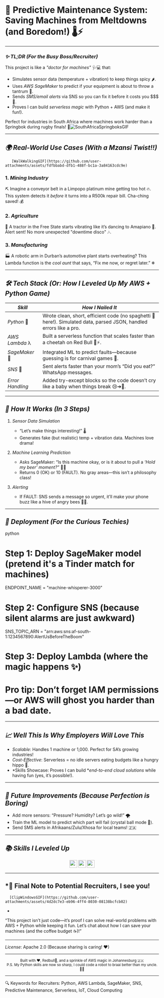 # 🚀 Predictive Maintenance System: Saving Machines from Meltdowns (and Boredom!) 🌡⚡  

 

---

### *✨ TL;DR (For the Busy Boss/Recruiter)*  
This project is like a *"doctor for machines"* 🩺💻 that:  
- Simulates sensor data (temperature + vibration) to keep things spicy 🌶.  
- Uses *AWS SageMaker* to predict if your equipment is about to throw a tantrum 😤.  
- Sends *SMS/email alerts* via SNS so you can fix it before it costs you $$$ 🚨.  
- Proves I can build *serverless magic* with Python + AWS (and make it fun!).  

Perfect for industries in South Africa where machines work harder than a Springbok during rugby finals! 🏉![SouthAfricaSpringboksGIF](https://github.com/user-attachments/assets/61495daa-f94d-4eae-9d7b-5639eb5f96e8)


---

## *🌍 Real-World Use Cases (With a Mzansi Twist!!)* 
       [WalkWalkingGIF](https://github.com/user-attachments/assets/fdfbbabd-dfb1-488f-bc1a-3a84163cdc9e)
  

### 1. *Mining Industry*  
   ⛏ Imagine a conveyor belt in a Limpopo platinum mine getting too hot 🔥. This system detects it *before* it turns into a R500k repair bill. Cha-ching saved! 💰  

### 2. *Agriculture*  
   🚜 A tractor in the Free State starts vibrating like it’s dancing to Amapiano 🕺. Alert sent! No more unexpected "downtime disco" 🎶.  

### 3. *Manufacturing*  
   🏭 A robotic arm in Durban’s automotive plant starts overheating? This Lambda function is the *cool aunt* that says, “Fix me now, or regret later.” ❄  

---

## *🛠 Tech Stack (Or: How I Leveled Up My AWS + Python Game)*  

| *Skill*          | *How I Nailed It*                                                                 |  
|---------------------|-------------------------------------------------------------------------------------|  
| *Python* 🐍       | Wrote clean, short, efficient code (no spaghetti 🍝 here!). Simulated data, parsed JSON, handled errors like a pro. |  
| *AWS Lambda* λ    | Built a serverless function that scales faster than a cheetah on Red Bull 🐆⚡.       |  
| *SageMaker* 🤖    | Integrated ML to predict faults—because guessing is for carnival games 🎡.           |  
| *SNS* 📨          | Sent alerts faster than your mom’s “Did you eat?” WhatsApp messages.                |  
| *Error Handling*  | Added try-except blocks so the code doesn’t cry like a baby when things break 😢➔🔧. |  

---

## *🎯 How It Works (In 3 Steps)*  

1. *Sensor Data Simulation*  
   - “Let’s make things interesting!” 🌡  
   - Generates fake (but realistic) temp + vibration data. Machines love drama!  

2. *Machine Learning Prediction*  
   - Asks SageMaker: “Is this machine okay, or is it about to pull a *‘Hold my beer’ moment?”* 🍺🤖  
   - Returns 0 (OK) or 10 (FAULT). No gray areas—this isn’t a philosophy class!  

3. *Alerting*  
   - If FAULT: SNS sends a message so urgent, it’ll make your phone buzz like a hive of angry bees 🐝📱.  

---

## *🚀 Deployment (For the Curious Techies)*  

python  
# Step 1: Deploy SageMaker model (pretend it's a Tinder match for machines)  
ENDPOINT_NAME = "machine-whisperer-3000"  

# Step 2: Configure SNS (because silent alarms are just awkward)  
SNS_TOPIC_ARN = "arn:aws:sns:af-south-1:1234567890:AlertUsBeforeTheBoom"  

# Step 3: Deploy Lambda (where the magic happens ✨)  
# Pro tip: Don’t forget IAM permissions—or AWS will ghost you harder than a bad date.  
  

---

## *📈 Well This Is Why Employers Will Love This*  

- *Scalable*: Handles 1 machine or 1,000. Perfect for SA’s growing industries!  
- *Cost-Effective*: Serverless = no idle servers eating budgets like a hungry hippo 🦛.  
- *Skills Showcase: Proves I can build **end-to-end cloud solutions* while having fun (yes, it’s possible!).  

---

## *🔧 Future Improvements (Because Perfection is Boring)*  

- Add more sensors: “Pressure? Humidity? Let’s go wild!” 🌪  
- Train the ML model to predict which part will fail (crystal ball mode 🔮).  
- Send SMS alerts in Afrikaans/Zulu/Xhosa for local teams! 🇿🇦  

---

## *📚 Skills I Leveled Up*  

<div align="center">  
<img src="https://img.shields.io/badge/Python-Expert%20Coder%20(No%20More%20Syntax%20Errors!)-brightgreen" height="25">  
<img src="https://img.shields.io/badge/AWS-Lambda%2FSageMaker%2FSNS%20Pro-blue" height="25">  
<img src="https://img.shields.io/badge/Error%20Handling-From%20Panic%20to%20Zen%20Master-green" height="25">  
</div>  

---

## *🎉 Final Note to Potential Recruiters, I see you!
      [ClipWindowsGIF](https://github.com/user-attachments/assets/4d2dc7e3-eb96-4ff4-8030-08138bcfcb02)
 *  
“This project isn’t just code—it’s proof I can solve real-world problems with AWS + Python while keeping it fun. Let’s chat about how I can save your machines (and the coffee budget ☕)!”  

---  

*License*: Apache 2.0 (Because sharing is caring! ❤)  

---  

<div align="center">  
  <sub>Built with ❤, Redbull🧃, and a sprinkle of AWS magic in Johannesburg 🇿🇦</sub>  
  <br>  
  <sup>P.S. My Python skills are now so sharp, I could code a robot to braai better than my uncle. 🍗🤖</sup>  
</div>  
  

---  

🔍 Keywords for Recruiters: Python, AWS Lambda, SageMaker, SNS, Predictive Maintenance, Serverless, IoT, Cloud Computing
